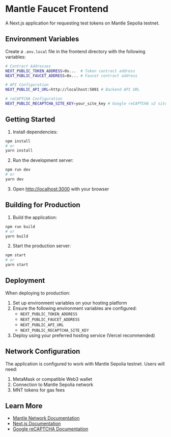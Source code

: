 # Mantle Faucet Frontend

A Next.js application for requesting test tokens on Mantle Sepolia testnet.

## Environment Variables

Create a `.env.local` file in the frontend directory with the following variables:

```bash
# Contract Addresses
NEXT_PUBLIC_TOKEN_ADDRESS=0x...  # Token contract address
NEXT_PUBLIC_FAUCET_ADDRESS=0x... # Faucet contract address

# API Configuration
NEXT_PUBLIC_API_URL=http://localhost:5001 # Backend API URL

# reCAPTCHA Configuration
NEXT_PUBLIC_RECAPTCHA_SITE_KEY=your_site_key # Google reCAPTCHA v2 site key
```

## Getting Started

1. Install dependencies:
```bash
npm install
# or
yarn install
```

2. Run the development server:
```bash
npm run dev
# or
yarn dev
```

3. Open [http://localhost:3000](http://localhost:3000) with your browser

## Building for Production

1. Build the application:
```bash
npm run build
# or
yarn build
```

2. Start the production server:
```bash
npm start
# or
yarn start
```

## Deployment

When deploying to production:

1. Set up environment variables on your hosting platform
2. Ensure the following environment variables are configured:
   - `NEXT_PUBLIC_TOKEN_ADDRESS`
   - `NEXT_PUBLIC_FAUCET_ADDRESS`
   - `NEXT_PUBLIC_API_URL`
   - `NEXT_PUBLIC_RECAPTCHA_SITE_KEY`
3. Deploy using your preferred hosting service (Vercel recommended)

## Network Configuration

The application is configured to work with Mantle Sepolia testnet. Users will need:

1. MetaMask or compatible Web3 wallet
2. Connection to Mantle Sepolia network
3. MNT tokens for gas fees

## Learn More

- [Mantle Network Documentation](https://docs.mantle.xyz)
- [Next.js Documentation](https://nextjs.org/docs)
- [Google reCAPTCHA Documentation](https://developers.google.com/recaptcha/docs/v3)
